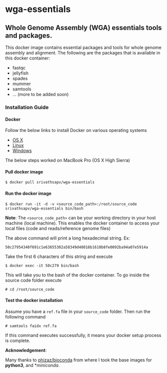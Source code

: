 # wga-essentials

## Whole Genome Assembly (WGA) essentials tools and packages.

This docker image contains essential packages and tools for whole genome assembly and alignment. The following are the packages
that is available in this docker container:

* fastqc
* jellyfish
* spades
* mummer
* samtools
* ... (more to be added soon)


### Installation Guide

#### Docker

Follow the below links to install Docker on various operating systems

* [OS X](https://docs.docker.com/v1.10/mac/)
* [Linux](https://docs.docker.com/v1.10/linux/)
* [Windows](https://docs.docker.com/v1.10/windows/)

The below steps worked on MacBook Pro (OS X High Sierra)

#### Pull docker image

```
$ docker pull srivathsapv/wga-essentials
```

#### Run the docker image

```
$ docker run -it -d -v <source_code_path>:/root/source_code srivathsapv/wga-essentials bin/bash
```

**Note**: The `<source_code_path>` can be your working directory in your host machine (local machine). This enables the docker container
to access your local files (code and reads/reference genome files)

The above command will print a long hexadecimal string. Ex:

```
50c27954340f691c1e63655302a58349d48018b1610b8fe0092ba94a07e5914a
```

Take the first 6 characters of this string and execute

```
$ docker exec -it 50c279 bin/bash
```

This will take you to the bash of the docker container. To go inside the source code folder execute

```
# cd /root/source_code
```

#### Test the docker installation

Assume you have a `ref.fa` file in your `source_code` folder. Then run the following command

```
# samtools faidx ref.fa
```

If this command executes successfully, it means your docker setup process is complete.

**Acknowledgement**:

Many thanks to [phizaz/bioconda](https://hub.docker.com/r/phizaz/bioconda/) from where I took the base images for **python3**,
and **miniconda*.

